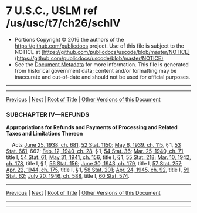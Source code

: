 ---
---

# 7 U.S.C., USLM ref /us/usc/t7/ch26/schIV

* Portions Copyright © 2016 the authors of the https://github.com/publicdocs project.
  Use of this file is subject to the NOTICE at [https://github.com/publicdocs/uscode/blob/master/NOTICE](https://github.com/publicdocs/uscode/blob/master/NOTICE)
* See the [Document Metadata](././../../../../..//README.md) for more information.
  This file is generated from historical government data; content and/or formatting may be inaccurate and out-of-date and should not be used for official purposes.

----------
----------

[Previous](./../../../../..//us/usc/t7/ch26/schIII/m__us_usc_t7_s627.md) | [Next](./../../../../..//us/usc/t7/ch26/schIV/m__us_usc_t7_s641...659.md) | [Root of Title](./../../../../../) | [Other Versions of this Document](https://publicdocs.github.io/go/links?ns=uslm&ref=%2Fus%2Fusc%2Ft7%2Fch26%2FschIV)

### SUBCHAPTER IV—REFUNDS

 __Appropriations for Refunds and Payments of Processing and Related Taxes and Limitations Thereon__ 

    Acts [June 25, 1938, ch. 681][/us/act/1938-06-25/ch681], [52 Stat. 1150][/us/stat/52/1150]; [May 6, 1939, ch. 115][/us/act/1939-05-06/ch115], § 1, [53 Stat. 661][/us/stat/53/661], 662; [Feb. 12, 1940, ch. 28][/us/act/1940-02-12/ch28], § 1, [54 Stat. 36][/us/stat/54/36]; [Mar. 25, 1940, ch. 71][/us/act/1940-03-25/ch71], title I, [54 Stat. 61][/us/stat/54/61]; [May 31, 1941, ch. 156][/us/act/1941-05-31/ch156], title I, § 1, [55 Stat. 218][/us/stat/55/218]; [Mar. 10, 1942, ch. 178][/us/act/1942-03-10/ch178], title I, § 1, [56 Stat. 156][/us/stat/56/156]; [June 30, 1943, ch. 179][/us/act/1943-06-30/ch179], title I, [57 Stat. 257][/us/stat/57/257]; [Apr. 22, 1944, ch. 175][/us/act/1944-04-22/ch175], title I, § 1, [58 Stat. 201][/us/stat/58/201]; [Apr. 24, 1945, ch. 92][/us/act/1945-04-24/ch92], title I, [59 Stat. 62][/us/stat/59/62]; [July 20, 1946, ch. 588][/us/act/1946-07-20/ch588], title I, [60 Stat. 574][/us/stat/60/574].

----------

[Previous](./../../../../..//us/usc/t7/ch26/schIII/m__us_usc_t7_s627.md) | [Next](./../../../../..//us/usc/t7/ch26/schIV/m__us_usc_t7_s641...659.md) | [Root of Title](./../../../../../) | [Other Versions of this Document](https://publicdocs.github.io/go/links?ns=uslm&ref=%2Fus%2Fusc%2Ft7%2Fch26%2FschIV)

----------
----------

[/us/act/1938-06-25/ch681]: https://publicdocs.github.io/go/links?ns=uslm&ref=%2Fus%2Fact%2F1938-06-25%2Fch681
[/us/stat/52/1150]: https://publicdocs.github.io/go/links?ns=uslm&ref=%2Fus%2Fstat%2F52%2F1150
[/us/act/1939-05-06/ch115]: https://publicdocs.github.io/go/links?ns=uslm&ref=%2Fus%2Fact%2F1939-05-06%2Fch115
[/us/stat/53/661]: https://publicdocs.github.io/go/links?ns=uslm&ref=%2Fus%2Fstat%2F53%2F661
[/us/act/1940-02-12/ch28]: https://publicdocs.github.io/go/links?ns=uslm&ref=%2Fus%2Fact%2F1940-02-12%2Fch28
[/us/stat/54/36]: https://publicdocs.github.io/go/links?ns=uslm&ref=%2Fus%2Fstat%2F54%2F36
[/us/act/1940-03-25/ch71]: https://publicdocs.github.io/go/links?ns=uslm&ref=%2Fus%2Fact%2F1940-03-25%2Fch71
[/us/stat/54/61]: https://publicdocs.github.io/go/links?ns=uslm&ref=%2Fus%2Fstat%2F54%2F61
[/us/act/1941-05-31/ch156]: https://publicdocs.github.io/go/links?ns=uslm&ref=%2Fus%2Fact%2F1941-05-31%2Fch156
[/us/stat/55/218]: https://publicdocs.github.io/go/links?ns=uslm&ref=%2Fus%2Fstat%2F55%2F218
[/us/act/1942-03-10/ch178]: https://publicdocs.github.io/go/links?ns=uslm&ref=%2Fus%2Fact%2F1942-03-10%2Fch178
[/us/stat/56/156]: https://publicdocs.github.io/go/links?ns=uslm&ref=%2Fus%2Fstat%2F56%2F156
[/us/act/1943-06-30/ch179]: https://publicdocs.github.io/go/links?ns=uslm&ref=%2Fus%2Fact%2F1943-06-30%2Fch179
[/us/stat/57/257]: https://publicdocs.github.io/go/links?ns=uslm&ref=%2Fus%2Fstat%2F57%2F257
[/us/act/1944-04-22/ch175]: https://publicdocs.github.io/go/links?ns=uslm&ref=%2Fus%2Fact%2F1944-04-22%2Fch175
[/us/stat/58/201]: https://publicdocs.github.io/go/links?ns=uslm&ref=%2Fus%2Fstat%2F58%2F201
[/us/act/1945-04-24/ch92]: https://publicdocs.github.io/go/links?ns=uslm&ref=%2Fus%2Fact%2F1945-04-24%2Fch92
[/us/stat/59/62]: https://publicdocs.github.io/go/links?ns=uslm&ref=%2Fus%2Fstat%2F59%2F62
[/us/act/1946-07-20/ch588]: https://publicdocs.github.io/go/links?ns=uslm&ref=%2Fus%2Fact%2F1946-07-20%2Fch588
[/us/stat/60/574]: https://publicdocs.github.io/go/links?ns=uslm&ref=%2Fus%2Fstat%2F60%2F574



